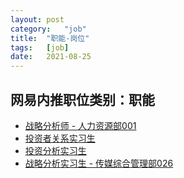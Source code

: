 ```yaml
---
layout:	post
category:	"job"
title:	"职能-岗位"
tags:	[job]
date:	2021-08-25
---
```

## 网易内推职位类别：职能
- [战略分析师 - 人力资源部001](http://mobile.bole.netease.com/bole/boleDetail?id=32830&employeeId=346f03c3cda5f04c&key=all)
- [投资者关系实习生](http://mobile.bole.netease.com/bole/boleDetail?id=28244&employeeId=346f03c3cda5f04c&key=all)
- [投资分析实习生](http://mobile.bole.netease.com/bole/boleDetail?id=26719&employeeId=346f03c3cda5f04c&key=all)
- [战略分析实习生 - 传媒综合管理部026](http://mobile.bole.netease.com/bole/boleDetail?id=33054&employeeId=346f03c3cda5f04c&key=all)
